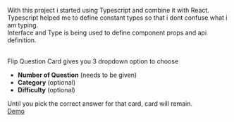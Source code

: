 With this project i started using Typescript and combine it with React. </br>
Typescript helped me to define constant types so that i dont confuse what i am typing. </br>
Interface and Type is being used to define component props and api definition. </br></br>

Flip Question Card gives you 3 dropdown option to choose 
- **Number of Question** (needs to be given)
- **Category** (optional)
- **Difficulty** (optional)</br>

Until you pick the correct answer for that card, card will remain.</br>
[Demo](https://flip-question-card.vercel.app/)
